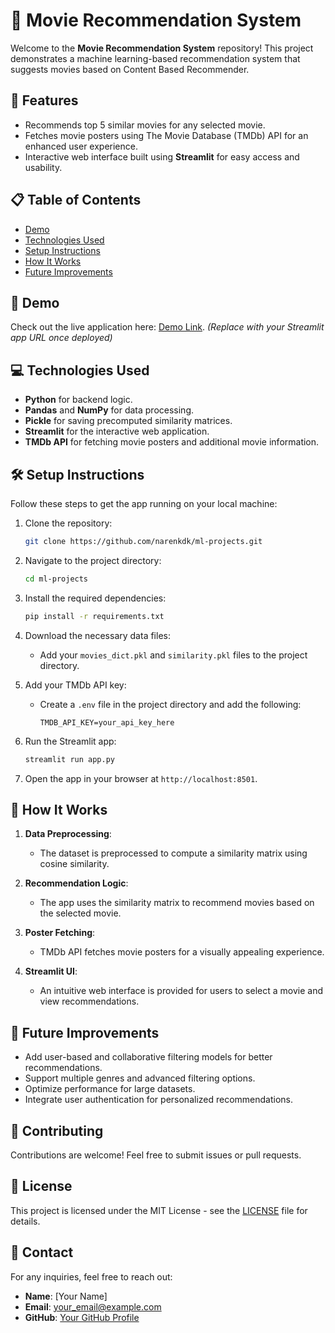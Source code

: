# 🎥 Movie Recommendation System  

Welcome to the **Movie Recommendation System** repository! This project demonstrates a machine learning-based recommendation system that suggests movies based on Content Based Recommender.  

## 🚀 Features  

- Recommends top 5 similar movies for any selected movie.  
- Fetches movie posters using The Movie Database (TMDb) API for an enhanced user experience.  
- Interactive web interface built using **Streamlit** for easy access and usability.  

## 📋 Table of Contents  

- [Demo](#demo)  
- [Technologies Used](#technologies-used)  
- [Setup Instructions](#setup-instructions)  
- [How It Works](#how-it-works)  
- [Future Improvements](#future-improvements)  

## 🌟 Demo  

Check out the live application here: [Demo Link](#). *(Replace with your Streamlit app URL once deployed)*  

## 💻 Technologies Used  

- **Python** for backend logic.  
- **Pandas** and **NumPy** for data processing.  
- **Pickle** for saving precomputed similarity matrices.  
- **Streamlit** for the interactive web application.  
- **TMDb API** for fetching movie posters and additional movie information.  

## 🛠️ Setup Instructions  

Follow these steps to get the app running on your local machine:  

1. Clone the repository:  
   ```bash  
   git clone https://github.com/narenkdk/ml-projects.git  
   ```  

2. Navigate to the project directory:  
   ```bash  
   cd ml-projects 
   ```  

3. Install the required dependencies:  
   ```bash  
   pip install -r requirements.txt  
   ```  

4. Download the necessary data files:  
   - Add your `movies_dict.pkl` and `similarity.pkl` files to the project directory.  

5. Add your TMDb API key:  
   - Create a `.env` file in the project directory and add the following:  
     ```env  
     TMDB_API_KEY=your_api_key_here  
     ```  

6. Run the Streamlit app:  
   ```bash  
   streamlit run app.py  
   ```  

7. Open the app in your browser at `http://localhost:8501`.  

## 🧠 How It Works  

1. **Data Preprocessing**:  
   - The dataset is preprocessed to compute a similarity matrix using cosine similarity.  

2. **Recommendation Logic**:  
   - The app uses the similarity matrix to recommend movies based on the selected movie.  

3. **Poster Fetching**:  
   - TMDb API fetches movie posters for a visually appealing experience.  

4. **Streamlit UI**:  
   - An intuitive web interface is provided for users to select a movie and view recommendations.  

## 🌱 Future Improvements  

- Add user-based and collaborative filtering models for better recommendations.  
- Support multiple genres and advanced filtering options.  
- Optimize performance for large datasets.  
- Integrate user authentication for personalized recommendations.  

## 🤝 Contributing  

Contributions are welcome! Feel free to submit issues or pull requests.  

## 📄 License  

This project is licensed under the MIT License - see the [LICENSE](LICENSE) file for details.  

## 📧 Contact  

For any inquiries, feel free to reach out:  
- **Name**: [Your Name]  
- **Email**: your_email@example.com  
- **GitHub**: [Your GitHub Profile](https://github.com/your-username)  
